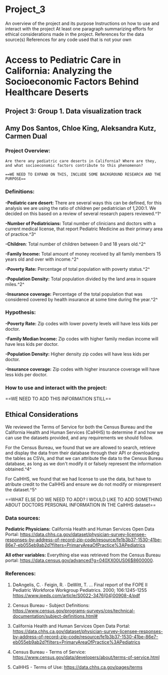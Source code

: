 # Project_3



An overview of the project and its purpose
Instructions on how to use and interact with the project
At least one paragraph summarizing efforts for ethical considerations made in the project.
References for the data source(s)
References for any code used that is not your own

# Access to Pediatric Care in California: Analyzing the Socioeconomic Factors Behind Healthcare Deserts
## Project 3: Group 1. Data visualization track
## Amy Dos Santos, Chloe King, Aleksandra Kutz, Carmen Dual



### **Project Overview:** 
    Are there any pediatric care deserts in California? Where are they, and what socioeconomic factors contribute to this phenomenon?

    ==WE NEED TO EXPAND ON THIS, INCLUDE SOME BACKGROUND RESEARCH AND THE PURPOSE==

### **Definitions:**
**-Pediatric care desert:** There are several ways this can be defined, for this analysis we are using the ratio of children per pediatrician of 1,200:1. We decided on this based on a review of several research papers reviewed.^1^

**-Number of Pediatricians:** Total number of clinicians and doctors with a current medical license, that report Pediatric Medicine as their primary area of practice.^3^

**-Children**: Total number of children between 0 and 18 years old.^2^

**-Family Income:** Total amount of money received by all family members 15 years old and over with income.^2^ 

**-Poverty Rate:** Percentage of total population with poverty status.^2^

**-Population Density:** Total population divided by the land area in square miles.^2^

**-Insurance coverage:** Percentage of the total population that was considered covered by health insurance at some time during the year.^2^

### **Hypothesis:**
**-Poverty Rate:** Zip codes with lower poverty levels will have less kids per doctor.

**-Family Median Income:** Zip codes with higher family median income will have less kids per doctor.

**-Population Density:** Higher density zip codes will have less kids per doctor.

**-Insurance coverage:**  Zip codes with higher insurance coverage will have less kids per doctor.

### **How to use and interact with the project:**

==WE NEED TO ADD THIS INFORMATION STILL==

## **Ethical Considerations**

We reviewed the Terms of Service for both the Census Bureau and the California Health and Human Services (CalHHS) to determine if and how we can use the datasets provided, and any requirements we should follow.

For the Census Bureau, we found that we are allowed to search, retrieve and display the data from their database through their API or downloading the tables as CSVs, and that we can attribute the data to the Census Bureau database, as long as we don't modify it or falsely represent the information obtained.^4^

For CalHHS,  we found that we had license to use the data, but have to atribute credit to the CalHHS and ensure we do not modify or misrepresent the dataset.^5^ 

==WHAT ELSE DO WE NEED TO ADD? I WOULD LIKE TO ADD SOMETHING ABOUT DOCTORS PERSONAL INFORMATION IN THE CalHHS dataset==


### **Data sources:** 

**Pediatric Physicians:**
California Health and Human Services Open Data Portal: https://data.chhs.ca.gov/dataset/physician-survey-licensee-responses-by-address-of-record-zip-code/resource/fe1b3b37-1530-41be-86e7-eb055eb9ab2d?filters=PrimaryAreaOfPractice%3APediatrics

**All other variables:** Everything else was retrieved from the Census Bureau portal:
https://data.census.gov/advanced?g=040XX00US06$8600000.

### **References:**

1. DeAngelis, C. ∙ Feigin, R. ∙ DeWitt, T. ...
Final report of the FOPE II Pediatric Workforce Workgroup
Pediatrics. 2000; 106:1245-1255
https://www.jpeds.com/article/S0022-3476(04)00908-4/pdf

2. Census Bureau - Subject Definitions: https://www.census.gov/programs-surveys/cps/technical-documentation/subject-definitions.html#

3. California Health and Human Services Open Data Portal: https://data.chhs.ca.gov/dataset/physician-survey-licensee-responses-by-address-of-record-zip-code/resource/fe1b3b37-1530-41be-86e7-eb055eb9ab2d?filters=PrimaryAreaOfPractice%3APediatrics

4. Census Bureau - Terms of Service: https://www.census.gov/data/developers/about/terms-of-service.html

5. CalHHS - Terms of Use: https://data.chhs.ca.gov/pages/terms
